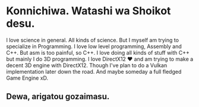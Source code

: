 # Konnichiwa. Watashi wa Shoikot desu.
I love science in general. All kinds of science.
But I myself am trying to specialize in Programming.
I love low level programming, Assembly and C++.
But asm is too painful, so C++. I love doing all
kinds of stuff with C++ but mainly I do 3D programming.
I love DirectX12 ❤️ and am trying to make a decent
3D engine with DirectX12. Though I've plan to
do a Vulkan implementation later down the road.
And maybe someday a full fledged Game Engine xD.
## Dewa, arigatou gozaimasu.
<!--
**razerx100/razerx100** is a ✨ _special_ ✨ repository because its `README.md` (this file) appears on your GitHub profile.

Here are some ideas to get you started:

- 🔭 I’m currently working on ...
- 🌱 I’m currently learning ...
- 👯 I’m looking to collaborate on ...
- 🤔 I’m looking for help with ...
- 💬 Ask me about ...
- 📫 How to reach me: ...
- 😄 Pronouns: ...
- ⚡ Fun fact: ...
-->
